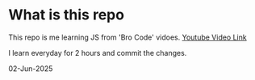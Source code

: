 # What is this repo
This repo is me learning JS from 'Bro Code' vidoes. [Youtube Video Link](https://www.youtube.com/watch?v=lfmg-EJ8gm4)

I learn everyday for 2 hours and commit the changes.

02-Jun-2025


